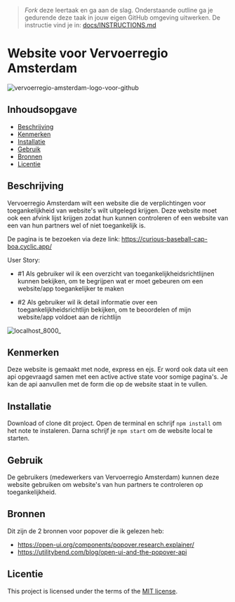 > _Fork_ deze leertaak en ga aan de slag. Onderstaande outline ga je gedurende deze taak in jouw eigen GitHub omgeving uitwerken. De instructie vind je in: [docs/INSTRUCTIONS.md](docs/INSTRUCTIONS.md)

# Website voor Vervoerregio Amsterdam
![vervoerregio-amsterdam-logo-voor-github](https://user-images.githubusercontent.com/112861160/225649035-bbb5cfff-5137-4599-8cac-493107dea9ab.svg)
<!-- Geef je project een titel en schrijf in één zin wat het is -->

## Inhoudsopgave

  * [Beschrijving](#beschrijving)
  * [Kenmerken](#kenmerken)
  * [Installatie](#installatie)
  * [Gebruik](#gebruik)
  * [Bronnen](#bronnen)
  * [Licentie](#licentie)

## Beschrijving
Vervoerregio Amsterdam wilt een website die de verplichtingen voor toegankelijkheid van website's wilt uitgelegd krijgen. Deze website moet ook een afvink lijst krijgen zodat hun kunnen controleren of een website van een van hun partners wel of niet toegankelijk is.

De pagina is te bezoeken via deze link: https://curious-baseball-cap-boa.cyclic.app/

User Story:

* #1 Als gebruiker wil ik een overzicht van toegankelijkheidsrichtlijnen kunnen bekijken, om te begrijpen wat er moet gebeuren om een website/app toegankelijker te maken

* #2 Als gebruiker wil ik detail informatie over een toegankelijkheidsrichtlijn bekijken, om te beoordelen of mijn website/app voldoet aan de richtlijn

![localhost_8000_](https://user-images.githubusercontent.com/112861160/225650849-fa2b53bb-0e55-43d1-b11e-927f8aa2572b.png)

## Kenmerken
Deze website is gemaakt met node, express en ejs. Er word ook data uit een api opgevraagd samen met een active active state voor somige pagina's. Je kan de api aanvullen met de form die op de website staat in te vullen.
<!-- Bij Kenmerken staat welke technieken zijn gebruikt en hoe. Wat is de HTML structuur? Wat zijn de belangrijkste dingen in CSS? Wat is er met Javascript gedaan en hoe? Misschien heb je een framwork of library gebruikt? -->

## Installatie
Download of clone dit project. Open de terminal en schrijf `npm install` om het note te instaleren. Darna schrijf je `npm start` om de website local te starten.

## Gebruik
De gebruikers (medewerkers van Vervoerregio Amsterdam) kunnen deze website gebruiken om website's van hun partners te controleren op toegankelijkheid.


## Bronnen
Dit zijn de 2 bronnen voor popover die ik gelezen heb:
* https://open-ui.org/components/popover.research.explainer/
* https://utilitybend.com/blog/open-ui-and-the-popover-api

## Licentie

This project is licensed under the terms of the [MIT license](./LICENSE).
